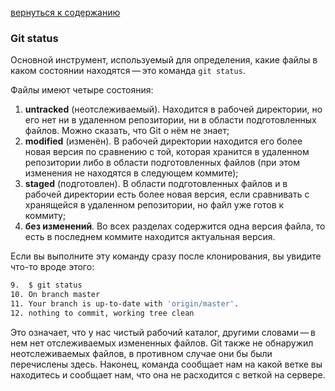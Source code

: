 [вернуться к содержанию](/readme.md)

### Git status

Основной инструмент, используемый для определения, какие файлы в каком состоянии находятся — это команда `git status`. 

Файлы имеют четыре состояния: 

1) **untracked** (неотслеживаемый). Находится в рабочей директории, но его нет ни в удаленном репозитории, ни в области подготовленных файлов. Можно сказать, что Git о нём не знает; 
2) **modified** (изменён). В рабочей директории находится его более новая версия по сравнению с той, которая хранится в удаленном репозитории либо в области подготовленных файлов (при этом изменения не находятся в следующем коммите); 
3) **staged** (подготовлен). В области подготовленных файлов и в рабочей директории есть более новая версия, если сравнивать с хранящейся в удаленном репозитории, но файл уже готов к коммиту; 
4) **без изменений**. Во всех разделах содержится одна версия файла, то есть в последнем коммите находится актуальная версия. 

Если вы выполните эту команду сразу после клонирования, вы увидите что-то вроде этого:

```bash =
9.	$ git status
10.	On branch master
11.	Your branch is up-to-date with 'origin/master'.
12.	nothing to commit, working tree clean
```

Это означает, что у нас чистый рабочий каталог, другими словами — в нем нет отслеживаемых измененных файлов. Git также не обнаружил неотслеживаемых файлов, в противном случае они бы были перечислены здесь. Наконец, команда сообщает нам на какой ветке вы находитесь и сообщает нам, что она не расходится с веткой на сервере. 
